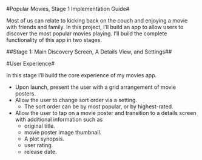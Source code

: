 #Popular Movies, Stage 1 Implementation Guide#

Most of us can relate to kicking back on the couch and enjoying a movie with friends and family.
 In this project, I’ll build an app to allow users to discover the most popular movies playing.
I’ll build the complete functionality of this app in two stages.

##Stage 1:  Main Discovery Screen, A Details View, and Settings##

#User Experience#

In this stage I’ll build the core experience of my movies app.

* Upon launch, present the user with a grid arrangement of movie posters.
* Allow the user to change sort order via a setting.
  * The sort order can be by most popular, or by highest-rated.
* Allow the user to tap on a movie poster and transition to a details screen with additional information such as
  * original title.
  * movie poster image thumbnail.
  * A plot synopsis.
  * user rating.
  * release date.